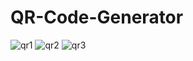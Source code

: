 # QR-Code-Generator
![qr1](https://github.com/RishabhSoni01/QR-Code-Generator/assets/80063042/0c24f629-406f-4ab2-9be4-98d5fad08949)
![qr2](https://github.com/RishabhSoni01/QR-Code-Generator/assets/80063042/a5665798-6d9e-4c24-9231-d70a7a0cb148)
![qr3](https://github.com/RishabhSoni01/QR-Code-Generator/assets/80063042/4453ea3f-eed8-474b-875f-6a3480affeb9)
